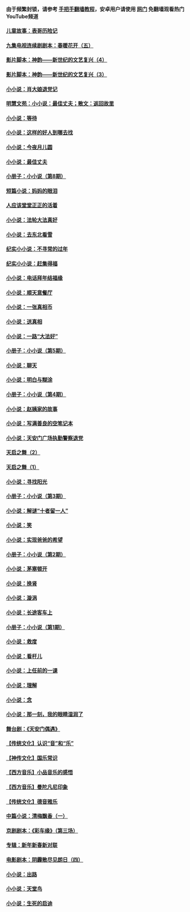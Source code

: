 #### 由于频繁封锁，请参考 [手把手翻墙教程](https://github.com/gfw-breaker/guides/wiki/)，安卓用户请使用 [网门](https://github.com/gfw-breaker/nogfw/blob/master/dl.md?t=06190800) 免翻墙观看热门YouTube频道 

#### [儿童故事：表哥历险记](../pages/328/383535.md?t=06190800) 

#### [九集电视连续剧剧本：春暖花开（五）](../pages/328/275919.md?t=06190800) 

#### [影片脚本：神韵——新世纪的文艺复兴（4）](../pages/328/266089.md?t=06190800) 

#### [影片脚本：神韵——新世纪的文艺复兴（3）](../pages/328/266087.md?t=06190800) 

#### [小小说：肖大娘退党记](../pages/328/239807.md?t=06190800) 

#### [明慧文苑：小小说：最佳丈夫；散文：返回故里](../pages/328/3439.md?t=06190800) 

#### [小小说：等待](../pages/328/223927.md?t=06190800) 

#### [小小说：这样的好人到哪去找](../pages/328/209396.md?t=06190800) 

#### [小小说：今夜月儿圆](../pages/328/193588.md?t=06190800) 

#### [小小说：最佳丈夫](../pages/328/190938.md?t=06190800) 

#### [小册子：小小说（第8期）](../pages/328/188202.md?t=06190800) 

#### [短篇小说：妈妈的眼泪](../pages/328/187712.md?t=06190800) 

#### [人应该堂堂正正的活着](../pages/328/182430.md?t=06190800) 

#### [小小说：法轮大法真好](../pages/328/174669.md?t=06190800) 

#### [小小说：去东北看雪](../pages/328/173882.md?t=06190800) 

#### [纪实小小说：不寻常的过年](../pages/328/173187.md?t=06190800) 

#### [纪实小小说：赶集得福](../pages/328/172652.md?t=06190800) 

#### [小小说：电话拜年结福缘](../pages/328/172533.md?t=06190800) 

#### [小小说：顺天意餐厅](../pages/328/170182.md?t=06190800) 

#### [小小说：一张真相币](../pages/328/169410.md?t=06190800) 

#### [小小说：送真相](../pages/328/166713.md?t=06190800) 

#### [小小说：一路“大法好”](../pages/328/162016.md?t=06190800) 

#### [小册子：小小说（第5期）](../pages/328/161131.md?t=06190800) 

#### [小小说：聊天](../pages/328/159640.md?t=06190800) 

#### [小小说：明白与糊涂](../pages/328/158101.md?t=06190800) 

#### [小册子：小小说（第4期）](../pages/328/158006.md?t=06190800) 

#### [小小说：赵姨家的故事](../pages/328/157843.md?t=06190800) 

#### [小小说：写满善良的空笔记本](../pages/328/157382.md?t=06190800) 

#### [小小说：天安门广场执勤警察退党](../pages/328/156982.md?t=06190800) 

#### [天启之舞（2）](../pages/328/153440.md?t=06190800) 

#### [天启之舞（1）](../pages/328/153439.md?t=06190800) 

#### [小小说：寻找阳光](../pages/328/153065.md?t=06190800) 

#### [小册子：小小说（第3期）](../pages/328/151715.md?t=06190800) 

#### [小小说：解谜“十者留一人”](../pages/328/148967.md?t=06190800) 

#### [小小说：笑](../pages/328/148905.md?t=06190800) 

#### [小小说：实现爸爸的希望](../pages/328/148096.md?t=06190800) 

#### [小册子：小小说（第2期）](../pages/328/147214.md?t=06190800) 

#### [小小说：茅塞顿开](../pages/328/147030.md?t=06190800) 

#### [小小说：换肾](../pages/328/146770.md?t=06190800) 

#### [小小说：漩涡](../pages/328/146683.md?t=06190800) 

#### [小小说：长途客车上](../pages/328/145076.md?t=06190800) 

#### [小册子：小小说（第1期）](../pages/328/143963.md?t=06190800) 

#### [小小说：救度](../pages/328/143927.md?t=06190800) 

#### [小小说：看杆儿](../pages/328/142137.md?t=06190800) 

#### [小小说：上任前的一课](../pages/328/140808.md?t=06190800) 

#### [小小说：理解](../pages/328/140476.md?t=06190800) 

#### [小小说：念](../pages/328/139513.md?t=06190800) 

#### [小小说：那一刻，我的眼睛湿润了](../pages/328/138476.md?t=06190800) 

#### [舞台剧：《天安门偶遇》](../pages/328/117155.md?t=06190800) 

#### [【传统文化】认识“音”和“乐”](../pages/328/108667.md?t=06190800) 

#### [【神传文化】国乐常识](../pages/328/104225.md?t=06190800) 

#### [【西方音乐】小品音乐的感悟](../pages/328/102924.md?t=06190800) 

#### [【西方音乐】曼陀凡尼印象](../pages/328/102922.md?t=06190800) 

#### [【传统文化】德音雅乐](../pages/328/102923.md?t=06190800) 

#### [中篇小说：清梅飘香（一）](../pages/328/101058.md?t=06190800) 

#### [京剧剧本：《彩车缘》（第三场）](../pages/328/96434.md?t=06190800) 

#### [专辑：新年新春新对联](../pages/328/94991.md?t=06190800) 

#### [电影剧本：阴霾散尽见朗日（四）](../pages/328/87081.md?t=06190800) 

#### [小小说：出路](../pages/328/84848.md?t=06190800) 

#### [小小说：天堂鸟](../pages/328/83084.md?t=06190800) 

#### [小小说：生死的启迪](../pages/328/70977.md?t=06190800) 

